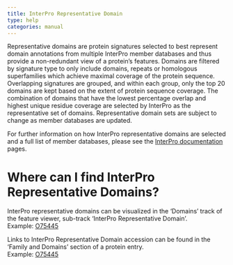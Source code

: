 ```yaml
---
title: InterPro Representative Domain
type: help
categories: manual
---
```

Representative domains are protein signatures selected to best represent domain annotations from multiple InterPro member databases and thus provide a non-redundant view of a protein’s features.
Domains are filtered by signature type to only include domains, repeats or homologous superfamilies which achieve maximal coverage of the protein sequence. Overlapping signatures are grouped, and within each group, only the top 20 domains are kept based on the extent of protein sequence coverage. The combination of  domains that have the lowest percentage overlap and highest unique residue coverage are selected by InterPro as the representative set of domains.
Representative domain sets are subject to change as member databases are updated.

For further information on how InterPro representative domains are selected and a full list of member databases, please see the [InterPro documentation](https://interpro-documentation.readthedocs.io/en/latest/represent_dom.html) pages.

# Where can I find InterPro Representative Domains?

InterPro representative domains can be visualized in the ‘Domains’ track of the feature viewer, sub-track ‘InterPro Representative Domain’.\
Example: [O75445](https://www.uniprot.org/uniprotkb/O75445/feature-viewer?loadFeatures=true)

Links to InterPro Representative Domain accession can be found in the ‘Family and Domains’ section of a protein entry.\
Example: [O75445](https://www.uniprot.org/uniprotkb/O75445/entry#family_and_domains)
